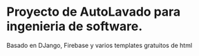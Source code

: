 # Proyecto de AutoLavado para ingenieria de software.
Basado en DJango, Firebase y varios templates gratuitos de html
